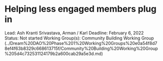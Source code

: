 # Helping less engaged members plug in

Lead: Ash Kranti Srivastava, Arman / Karl
Deadline: February 6, 2022
Status: Not started
Working Group(s): Community Building Working Group (../Dream%20DAO%20Phase%201%20Working%20Groups%20e0a54f8d78ef4f63b8329c668613715f/Community%20Building%20Working%20Group%205d4c732531124179b2a600cab29a5e3d.md)